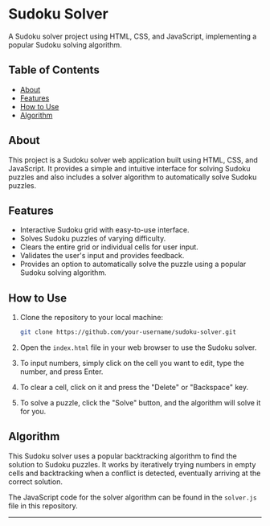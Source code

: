 
# Sudoku Solver

A Sudoku solver project using HTML, CSS, and JavaScript, implementing a popular Sudoku solving algorithm.

## Table of Contents

- [About](#about)
- [Features](#features)
- [How to Use](#how-to-use)
- [Algorithm](#algorithm)

## About

This project is a Sudoku solver web application built using HTML, CSS, and JavaScript. It provides a simple and intuitive interface for solving Sudoku puzzles and also includes a solver algorithm to automatically solve Sudoku puzzles.



## Features

- Interactive Sudoku grid with easy-to-use interface.
- Solves Sudoku puzzles of varying difficulty.
- Clears the entire grid or individual cells for user input.
- Validates the user's input and provides feedback.
- Provides an option to automatically solve the puzzle using a popular Sudoku solving algorithm.

## How to Use

1. Clone the repository to your local machine:

   ```bash
   git clone https://github.com/your-username/sudoku-solver.git
   ```

2. Open the `index.html` file in your web browser to use the Sudoku solver.

3. To input numbers, simply click on the cell you want to edit, type the number, and press Enter.

4. To clear a cell, click on it and press the "Delete" or "Backspace" key.

5. To solve a puzzle, click the "Solve" button, and the algorithm will solve it for you.

## Algorithm

This Sudoku solver uses a popular backtracking algorithm to find the solution to Sudoku puzzles. It works by iteratively trying numbers in empty cells and backtracking when a conflict is detected, eventually arriving at the correct solution.

The JavaScript code for the solver algorithm can be found in the `solver.js` file in this repository.

---
